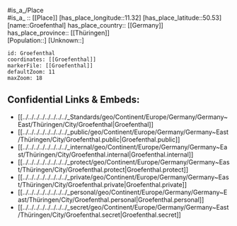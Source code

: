 ﻿---
location: [50.53,11.32] 
mapzoom: [7,12] 
mapmarker: city 
type: City
tags:
- geo/City


SpocWebEntityId: 30627
isDeleted: false
confidential: public

---
#is_a_/Place  
#is_a_ :: [[Place]] 
[has_place_longitude::11.32] 
[has_place_latitude::50.53] 
[name::Groefenthal] 
has_place_country:: [[Germany]]  
has_place_province:: [[Thüringen]]  
[Population::] 
[Unknown::] 


```leaflet
id: Groefenthal
coordinates: [[Groefenthal]] 
markerFile: [[Groefenthal]] 
defaultZoom: 11 
maxZoom: 18
```


## Confidential Links & Embeds: 
- [[../../../../../../../../_Standards/geo/Continent/Europe/Germany/Germany~East/Thüringen/City/Groefenthal|Groefenthal]] 
- [[../../../../../../../../_public/geo/Continent/Europe/Germany/Germany~East/Thüringen/City/Groefenthal.public|Groefenthal.public]] 
- [[../../../../../../../../_internal/geo/Continent/Europe/Germany/Germany~East/Thüringen/City/Groefenthal.internal|Groefenthal.internal]] 
- [[../../../../../../../../_protect/geo/Continent/Europe/Germany/Germany~East/Thüringen/City/Groefenthal.protect|Groefenthal.protect]] 
- [[../../../../../../../../_private/geo/Continent/Europe/Germany/Germany~East/Thüringen/City/Groefenthal.private|Groefenthal.private]] 
- [[../../../../../../../../_personal/geo/Continent/Europe/Germany/Germany~East/Thüringen/City/Groefenthal.personal|Groefenthal.personal]] 
- [[../../../../../../../../_secret/geo/Continent/Europe/Germany/Germany~East/Thüringen/City/Groefenthal.secret|Groefenthal.secret]] 
